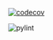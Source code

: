 [![codecov](https://img.shields.io/codecov/c/github/Polymerase3/elpis_v2/main.svg)](https://codecov.io/gh/Polymerase3/elpis_v2)

![pylint](https://img.shields.io/badge/PyLint-9.01-yellow?logo=python&logoColor=white)